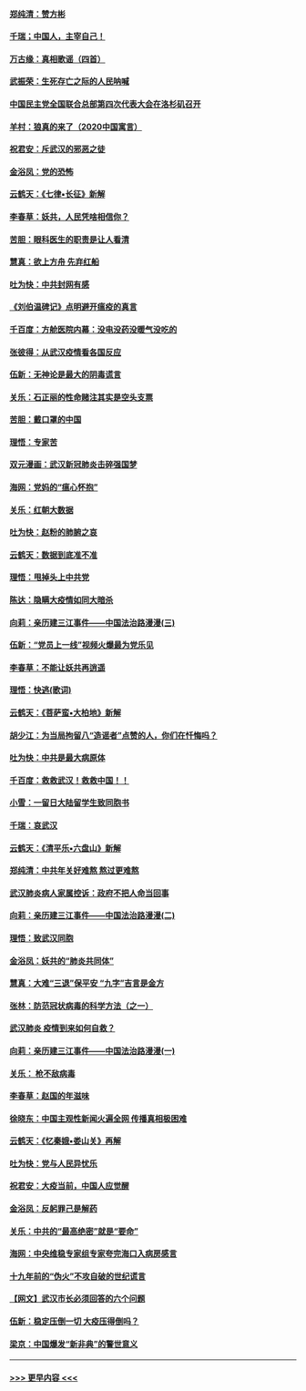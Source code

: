 #### [郑纯清：赞方彬](../pages/nsc993/n11856803.md?t=02101011) 
#### [千瑞；中国人，主宰自己！](../pages/nsc993/n11856793.md?t=02101011) 
#### [万古缘：真相歌谣（四首）](../pages/nsc993/n11856263.md?t=02101011) 
#### [武振荣：生死存亡之际的人民呐喊](../pages/nsc993/n11856256.md?t=02101011) 
#### [中国民主党全国联合总部第四次代表大会在洛杉矶召开](../pages/nsc993/n11856344.md?t=02101011) 
#### [羊村：狼真的来了（2020中国寓言）](../pages/nsc993/n11856229.md?t=02101011) 
#### [祝君安：斥武汉的邪恶之徒](../pages/nsc993/n11855861.md?t=02101011) 
#### [金浴凤：党的恐怖](../pages/nsc993/n11855849.md?t=02101011) 
#### [云鹤天：《七律▪长征》新解](../pages/nsc993/n11855479.md?t=02101011) 
#### [李春草：妖共，人民凭啥相信你？](../pages/nsc993/n11855196.md?t=02101011) 
#### [苦胆：眼科医生的职责是让人看清](../pages/nsc993/n11853840.md?t=02101011) 
#### [慧真：欲上方舟 先弃红船](../pages/nsc993/n11853483.md?t=02101011) 
#### [吐为快：中共封网有感](../pages/nsc993/n11852575.md?t=02101011) 
#### [《刘伯温碑记》点明避开瘟疫的真言](../pages/nsc993/n11852128.md?t=02101011) 
#### [千百度：方舱医院内幕：没电没药没暖气没吃的](../pages/nsc993/n11850211.md?t=02101011) 
#### [张彼得：从武汉疫情看各国反应](../pages/nsc993/n11850102.md?t=02101011) 
#### [伍新：无神论是最大的阴毒谎言](../pages/nsc993/n11846129.md?t=02101011) 
#### [关乐：石正丽的性命赌注其实是空头支票](../pages/nsc993/n11846109.md?t=02101011) 
#### [苦胆：戴口罩的中国](../pages/nsc993/n11845576.md?t=02101011) 
#### [理悟：专家苦](../pages/nsc993/n11845564.md?t=02101011) 
#### [双元漫画：武汉新冠肺炎击碎强国梦](../pages/nsc993/n11843320.md?t=02101011) 
#### [海网：党妈的“瘟心怀抱”](../pages/nsc993/n11840740.md?t=02101011) 
#### [关乐：红朝大数据](../pages/nsc993/n11840675.md?t=02101011) 
#### [吐为快：赵粉的肺腑之哀](../pages/nsc993/n11840618.md?t=02101011) 
#### [云鹤天：数据到底准不准](../pages/nsc993/n11840325.md?t=02101011) 
#### [理悟：甩掉头上中共党](../pages/nsc993/n11838826.md?t=02101011) 
#### [陈达：隐瞒大疫情如同大暗杀](../pages/nsc993/n11838771.md?t=02101011) 
#### [向莉：亲历建三江事件——中国法治路漫漫(三)](../pages/nsc993/n11831825.md?t=02101011) 
#### [伍新：“党员上一线”视频火爆最为党乐见](../pages/nsc993/n11838200.md?t=02101011) 
#### [李春草：不能让妖共再逍遥](../pages/nsc993/n11838102.md?t=02101011) 
#### [理悟：快逃(歌词)](../pages/nsc993/n11838083.md?t=02101011) 
#### [云鹤天：《菩萨蛮▪大柏地》新解](../pages/nsc993/n11838059.md?t=02101011) 
#### [胡少江：为当局拘留八“造谣者”点赞的人，你们在忏悔吗？](../pages/nsc993/n11836801.md?t=02101011) 
#### [吐为快：中共是最大病原体](../pages/nsc993/n11836748.md?t=02101011) 
#### [千百度：救救武汉！救救中国！！](../pages/nsc993/n11836145.md?t=02101011) 
#### [小雪：一留日大陆留学生致同胞书](../pages/nsc993/n11834624.md?t=02101011) 
#### [千瑞：哀武汉](../pages/nsc993/n11833647.md?t=02101011) 
#### [云鹤天：《清平乐▪六盘山》新解](../pages/nsc993/n11833611.md?t=02101011) 
#### [郑纯清：中共年关好难熬 熬过更难熬](../pages/nsc993/n11833489.md?t=02101011) 
#### [武汉肺炎病人家属控诉：政府不把人命当回事](../pages/nsc993/n11833205.md?t=02101011) 
#### [向莉：亲历建三江事件——中国法治路漫漫(二)](../pages/nsc993/n11829102.md?t=02101011) 
#### [理悟：致武汉同胞](../pages/nsc993/n11831522.md?t=02101011) 
#### [金浴凤：妖共的“肺炎共同体”](../pages/nsc993/n11829448.md?t=02101011) 
#### [慧真：大难“三退”保平安 “九字”吉言是金方](../pages/nsc993/n11829501.md?t=02101011) 
#### [张林：防范冠状病毒的科学方法（之一）](../pages/nsc993/n11828618.md?t=02101011) 
#### [武汉肺炎 疫情到来如何自救？](../pages/nsc993/n11827632.md?t=02101011) 
#### [向莉：亲历建三江事件——中国法治路漫漫(一)](../pages/nsc993/n11827190.md?t=02101011) 
#### [关乐： 枪不敌病毒](../pages/nsc993/n11826746.md?t=02101011) 
#### [李春草：赵国的年滋味](../pages/nsc993/n11826321.md?t=02101011) 
#### [徐晓东：中国主观性新闻火遍全网 传播真相极困难](../pages/nsc993/n11826508.md?t=02101011) 
#### [云鹤天：《忆秦娥▪娄山关》再解](../pages/nsc993/n11824682.md?t=02101011) 
#### [吐为快：党与人民异忧乐](../pages/nsc993/n11824660.md?t=02101011) 
#### [祝君安：大疫当前，中国人应觉醒](../pages/nsc993/n11821946.md?t=02101011) 
#### [金浴凤：反躬罪己是解药](../pages/nsc993/n11820280.md?t=02101011) 
#### [关乐：中共的“最高绝密”就是“要命”](../pages/nsc993/n11816946.md?t=02101011) 
#### [海网：中央维稳专家组专家夸完海口入病房感言](../pages/nsc993/n11815138.md?t=02101011) 
#### [十九年前的“伪火”不攻自破的世纪谎言](../pages/nsc993/n11813238.md?t=02101011) 
#### [【网文】武汉市长必须回答的六个问题](../pages/nsc993/n11813848.md?t=02101011) 
#### [伍新：稳定压倒一切 大疫压得倒吗？](../pages/nsc993/n11812634.md?t=02101011) 
#### [梁京：中国爆发“新非典”的警世意义](../pages/nsc993/n11812554.md?t=02101011) 

----
#### [ >>> 更早内容 <<< ](../indexes/nsc993-earlier.md)
